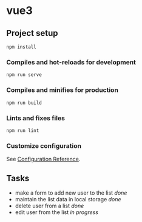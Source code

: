 # vue3

## Project setup
```
npm install
```

### Compiles and hot-reloads for development
```
npm run serve
```

### Compiles and minifies for production
```
npm run build
```

### Lints and fixes files
```
npm run lint
```

### Customize configuration
See [Configuration Reference](https://cli.vuejs.org/config/).

## Tasks

- make a form to add new user to the list *done*
- maintain the list data in local storage *done*
- delete user from a list *done*
- edit user from the list *in progress*